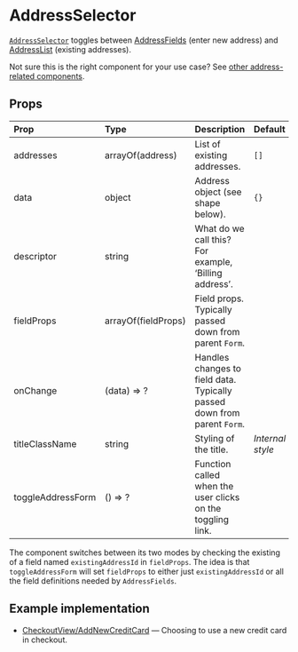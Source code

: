 # AddressSelector

[`AddressSelector`](https://github.com/zakness/birchbox-gitbook/tree/1ad9356b440d8ffd191f6222475ef6f0c15444b0/src/components/Addresses/AddressSelector/index.js) toggles between [AddressFields](addressfields.md) \(enter new address\) and [AddressList](addresslist.md) \(existing addresses\).

Not sure this is the right component for your use case? See [other address-related components](../guides/addresses.md).

## Props

| Prop | Type | Description | Default |
| :--- | :--- | :--- | :--- |
| addresses | arrayOf\(address\) | List of existing addresses. | `[]` |
| data | object | Address object \(see shape below\). | `{}` |
| descriptor | string | What do we call this? For example, ‘Billing address’. |  |
| fieldProps | arrayOf\(fieldProps\) | Field props. Typically passed down from parent `Form`. |  |
| onChange | \(data\) =&gt; ? | Handles changes to field data. Typically passed down from parent `Form`. |  |
| titleClassName | string | Styling of the title. | _Internal style_ |
| toggleAddressForm | \(\) =&gt; ? | Function called when the user clicks on the toggling link. |  |

The component switches between its two modes by checking the existing of a field named `existingAddressId` in `fieldProps`. The idea is that `toggleAddressForm` will set `fieldProps` to either just `existingAddressId` or all the field definitions needed by `AddressFields`.

## Example implementation

* [CheckoutView/AddNewCreditCard](https://github.com/zakness/birchbox-gitbook/tree/1ad9356b440d8ffd191f6222475ef6f0c15444b0/src/views/checkout/CheckoutView/AddNewCreditCard/index.js) — Choosing to use a new credit card in checkout.

